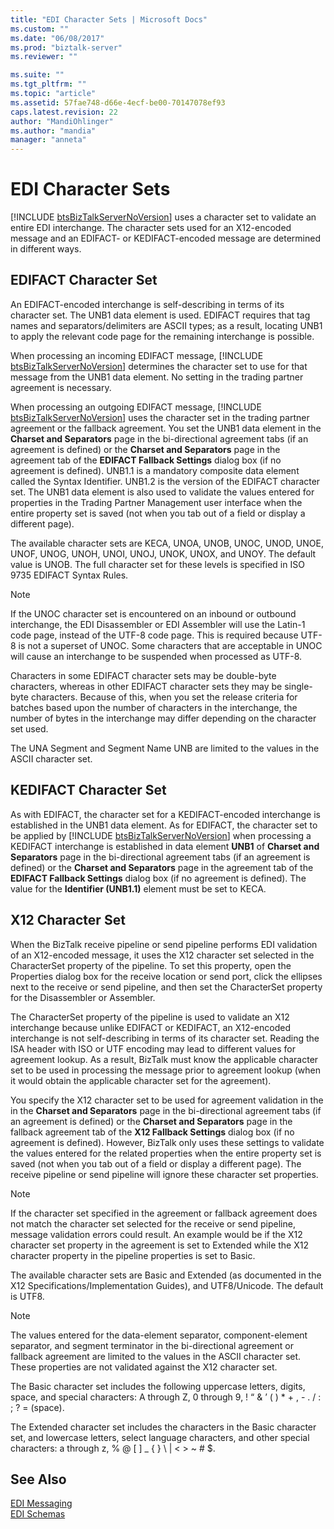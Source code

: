 ```yaml
---
title: "EDI Character Sets | Microsoft Docs"
ms.custom: ""
ms.date: "06/08/2017"
ms.prod: "biztalk-server"
ms.reviewer: ""

ms.suite: ""
ms.tgt_pltfrm: ""
ms.topic: "article"
ms.assetid: 57fae748-d66e-4ecf-be00-70147078ef93
caps.latest.revision: 22
author: "MandiOhlinger"
ms.author: "mandia"
manager: "anneta"
---
```

# EDI Character Sets
[!INCLUDE [btsBizTalkServerNoVersion](../includes/btsbiztalkservernoversion-md.md)] uses a character set to validate an entire EDI interchange. The character sets used for an X12-encoded message and an EDIFACT- or KEDIFACT-encoded message are determined in different ways.  
  
## EDIFACT Character Set  
 An EDIFACT-encoded interchange is self-describing in terms of its character set. The UNB1 data element is used. EDIFACT requires that tag names and separators/delimiters are ASCII types; as a result, locating UNB1 to apply the relevant code page for the remaining interchange is possible.  
  
 When processing an incoming EDIFACT message, [!INCLUDE [btsBizTalkServerNoVersion](../includes/btsbiztalkservernoversion-md.md)] determines the character set to use for that message from the UNB1 data element. No setting in the trading partner agreement is necessary.  
  
 When processing an outgoing EDIFACT message, [!INCLUDE [btsBizTalkServerNoVersion](../includes/btsbiztalkservernoversion-md.md)] uses the character set in the trading partner agreement or the fallback agreement. You set the UNB1 data element in the <strong>Charset and Separators</strong> page in the bi-directional agreement tabs (if an agreement is defined) or the <strong>Charset and Separators</strong> page in the agreement tab of the <strong>EDIFACT Fallback Settings</strong> dialog box (if no agreement is defined). UNB1.1 is a mandatory composite data element called the Syntax Identifier. UNB1.2 is the version of the EDIFACT character set. The UNB1 data element is also used to validate the values entered for properties in the Trading Partner Management user interface when the entire property set is saved (not when you tab out of a field or display a different page).  
  
 The available character sets are KECA, UNOA, UNOB, UNOC, UNOD, UNOE, UNOF, UNOG, UNOH, UNOI, UNOJ, UNOK, UNOX, and UNOY. The default value is UNOB. The full character set for these levels is specified in ISO 9735 EDIFACT Syntax Rules.  
  
> [!NOTE]
>  If the UNOC character set is encountered on an inbound or outbound interchange, the EDI Disassembler or EDI Assembler will use the Latin-1 code page, instead of the UTF-8 code page. This is required because UTF-8 is not a superset of UNOC. Some characters that are acceptable in UNOC will cause an interchange to be suspended when processed as UTF-8.  
  
 Characters in some EDIFACT character sets may be double-byte characters, whereas in other EDIFACT character sets they may be single-byte characters. Because of this, when you set the release criteria for batches based upon the number of characters in the interchange, the number of bytes in the interchange may differ depending on the character set used.  
  
 The UNA Segment and Segment Name UNB are limited to the values in the ASCII character set.  
  
## KEDIFACT Character Set  
 As with EDIFACT, the character set for a KEDIFACT-encoded interchange is established in the UNB1 data element. As for EDIFACT, the character set to be applied by [!INCLUDE [btsBizTalkServerNoVersion](../includes/btsbiztalkservernoversion-md.md)] when processing a KEDIFACT interchange is established in data element <strong>UNB1</strong> of <strong>Charset and Separators</strong> page in the bi-directional agreement tabs (if an agreement is defined) or the <strong>Charset and Separators</strong> page in the agreement tab of the <strong>EDIFACT Fallback Settings</strong> dialog box (if no agreement is defined). The value for the <strong>Identifier (UNB1.1)</strong> element must be set to KECA.  
  
## X12 Character Set  
 When the BizTalk receive pipeline or send pipeline performs EDI validation of an X12-encoded message, it uses the X12 character set selected in the CharacterSet property of the pipeline. To set this property, open the Properties dialog box for the receive location or send port, click the ellipses next to the receive or send pipeline, and then set the CharacterSet property for the Disassembler or Assembler.  
  
 The CharacterSet property of the pipeline is used to validate an X12 interchange because unlike EDIFACT or KEDIFACT, an X12-encoded interchange is not self-describing in terms of its character set. Reading the ISA header with ISO or UTF encoding may lead to different values for agreement lookup. As a result, BizTalk must know the applicable character set to be used in processing the message prior to agreement lookup (when it would obtain the applicable character set for the agreement).  
  
 You specify the X12 character set to be used for agreement validation in the in the **Charset and Separators** page in the bi-directional agreement tabs (if an agreement is defined) or the **Charset and Separators** page in the fallback agreement tab of the **X12 Fallback Settings** dialog box (if no agreement is defined). However, BizTalk only uses these settings to validate the values entered for the related properties when the entire property set is saved (not when you tab out of a field or display a different page). The receive pipeline or send pipeline will ignore these character set properties.  
  
> [!NOTE]
>  If the character set specified in the agreement or fallback agreement does not match the character set selected for the receive or send pipeline, message validation errors could result. An example would be if the X12 character set property in the agreement is set to Extended while the X12 character property in the pipeline properties is set to Basic.  
  
 The available character sets are Basic and Extended (as documented in the X12 Specifications/Implementation Guides), and UTF8/Unicode. The default is UTF8.  
  
> [!NOTE]
>  The values entered for the data-element separator, component-element separator, and segment terminator in the bi-directional agreement or fallback agreement are limited to the values in the ASCII character set. These properties are not validated against the X12 character set.  
  
 The Basic character set includes the following uppercase letters, digits, space, and special characters: A through Z, 0 through 9, ! “ & ’ ( ) * + , - . / : ; ? = (space).  
  
 The Extended character set includes the characters in the Basic character set, and lowercase letters, select language characters, and other special characters: a through z, % @ [ ] _ { } \ &#124; \< \> ~ # $.  
  
## See Also  
 [EDI Messaging](../core/edi-messaging.md)   
 [EDI Schemas](../core/edi-schemas.md)
